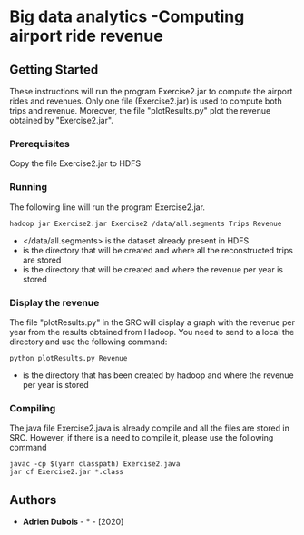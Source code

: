 # Big data analytics -Computing airport ride revenue

## Getting Started

These instructions will run the program Exercise2.jar to compute the airport rides and revenues. Only one file (Exercise2.jar) is used to compute both trips and revenue.  Moreover, the file "plotResults.py" plot the revenue obtained by "Exercise2.jar".

### Prerequisites

Copy the file Exercise2.jar to HDFS

### Running

The following line will run the program Exercise2.jar.

```
hadoop jar Exercise2.jar Exercise2 /data/all.segments Trips Revenue
```
- </data/all.segments> is the dataset already present in HDFS
- <Trips> is the directory that will be created and where all the reconstructed trips are stored
- <Revenue> is the directory that will be created and where the revenue per year is stored

### Display the revenue

The file "plotResults.py" in the SRC will display a graph with the revenue per year from the results obtained from Hadoop. You need to send to a local the directory <Revenue> and use the following command:

```
python plotResults.py Revenue
```
- <Revenue> is the directory that has been created by hadoop and where the revenue per year is stored

### Compiling

The java file Exercise2.java is already compile and all the files are stored in SRC. However, if there is a need to compile it, please use the following command

```
javac -cp $(yarn classpath) Exercise2.java
jar cf Exercise2.jar *.class
```


## Authors

* **Adrien Dubois** - * - [2020]


